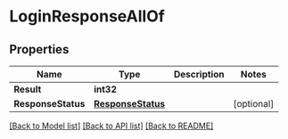 # LoginResponseAllOf

## Properties

Name | Type | Description | Notes
------------ | ------------- | ------------- | -------------
**Result** | **int32** |  | 
**ResponseStatus** | [**ResponseStatus**](ResponseStatus.md) |  | [optional] 

[[Back to Model list]](../README.md#documentation-for-models) [[Back to API list]](../README.md#documentation-for-api-endpoints) [[Back to README]](../README.md)



